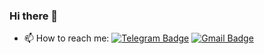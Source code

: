### Hi there 👋

<!--
**hsyir/hsyir** is a ✨ _special_ ✨ repository because its `README.md` (this file) appears on your GitHub profile.

Here are some ideas to get you started:

- 🔭 I’m currently working on ...
- 🌱 I’m currently learning ...
- 👯 I’m looking to collaborate on ...
- 🤔 I’m looking for help with ...
- 💬 Ask me about ...
- 📫 How to reach me: ...
- 😄 Pronouns: ...
- ⚡ Fun fact: ...
-->



- 📫 How to reach me: 
[![Telegram Badge](https://img.shields.io/badge/-Telegram-blue?style=flat&logo=telegram&logoColor=white&link=https://t.me/hsy1985)](https://t.me/hsy1985)
[![Gmail Badge](https://img.shields.io/badge/-Gmail-red?style=flat&logo=gmail&logoColor=white&link=hosseinyaghmaee@gmail.com)](mailto:hosseinyaghmaee@gmail.com)
